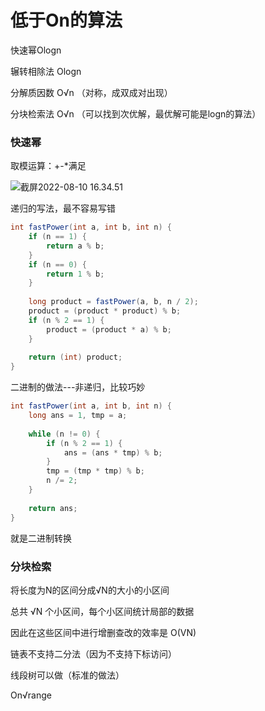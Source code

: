 # 低于On的算法



快速幂Ologn

辗转相除法 Ologn

分解质因数 O√n （对称，成双成对出现）

分块检索法 O√n （可以找到次优解，最优解可能是logn的算法）





### 快速幂



取模运算：+-*满足

![截屏2022-08-10 16.34.51](https://xingqiu-tuchuang-1256524210.cos.ap-shanghai.myqcloud.com/3978/%E6%88%AA%E5%B1%8F2022-08-10%2016.34.51.png)



递归的写法，最不容易写错

```java
int fastPower(int a, int b, int n) {
    if (n == 1) {
        return a % b;
    }
    if (n == 0) {
        return 1 % b;
    }
    
    long product = fastPower(a, b, n / 2);
    product = (product * product) % b;
    if (n % 2 == 1) {
        product = (product * a) % b;
    }
    
    return (int) product;
}
```



二进制的做法---非递归，比较巧妙

```java
int fastPower(int a, int b, int n) {
    long ans = 1, tmp = a;
    
    while (n != 0) {
        if (n % 2 == 1) {
            ans = (ans * tmp) % b;
        }
        tmp = (tmp * tmp) % b;
        n /= 2;
    }
    
    return ans;
}
```

就是二进制转换





### 分块检索

将长度为N的区间分成√N的大小的小区间

总共 √N 个小区间，每个小区间统计局部的数据

因此在这些区间中进行增删查改的效率是 O(VN)





链表不支持二分法（因为不支持下标访问）



线段树可以做（标准的做法）



On√range



